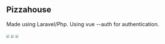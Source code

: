 ## Pizzahouse



Made using Laravel/Php. Using vue --auth for authentication.



<img src="https://i.imgur.com/UQPJ3SA.png" style="zoom:50%;" />

<img src="https://i.imgur.com/ZAAIjKz.png" style="zoom:50%;" />

<img src="https://i.imgur.com/R9iFmt7.png" style="zoom:50%;" />